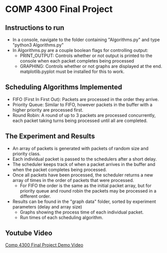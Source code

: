 # COMP 4300 Final Project

## Instructions to run
- In a console, navigate to the folder containing "Algorithms.py" and type "python3 Algorithms.py"
- In Algorithms.py are a couple boolean flags for controlling output:
	+ PRINT_OUTPUT: Controls whether or not output is printed to the console when each packet completes being processed
	+ GRAPHING: Controls whether or not graphs are displayed at the end. matplotlib.pyplot must be installed for this to work.
	
## Scheduling Algorithms Implemented
- FIFO (First In First Out): Packets are processed in the order they arrive.
- Priority Queue: Similar to FIFO, however packets in the buffer with a higher priority are processed first.
- Round Robin: A round of up to 3 packets are processed concurrently, each packet taking turns being processed until all are completed.

## The Experiment and Results
- An array of packets is generated with packets of random size and priority class.
- Each individual packet is passed to the schedulers after a short delay.
- The scheduler keeps track of when a packet arrives in the buffer and when the packet completes being processed.
- Once all packets have been processed, the scheduler returns a new array of times in the order of packets that were processed.
	+ For FIFO the order is the same as the initial packet array, but for priority queue and round robin the packets may be processed in a different order.
- Results can be found in the "graph data" folder, sorted by experiment parameters (delay and array size)
	+ Graphs showing the process time of each individual packet.
	+ Run times of each scheduling algorithm.

## Youtube Video
[Comp 4300 Final Project Demo Video](https://youtu.be/wiqyoxXNxT4)
